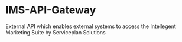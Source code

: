 # IMS-API-Gateway
External API which enables external systems to access the Intellegent Marketing Suite by Serviceplan Solutions
